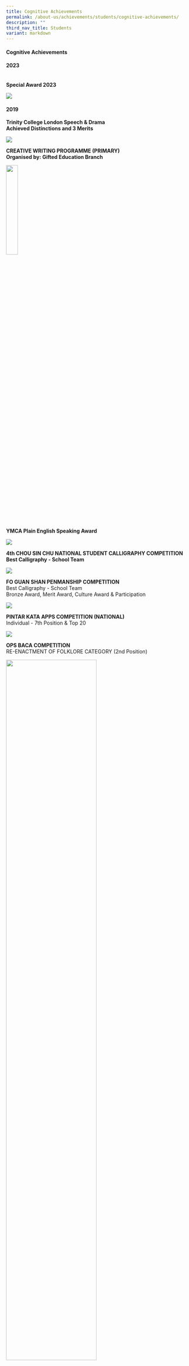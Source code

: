 ```yaml
---
title: Cognitive Achievements
permalink: /about-us/achievements/students/cognitive-achievements/
description: ""
third_nav_title: Students
variant: markdown
---
```

<h4>Cognitive Achievements</h4>


<h4>2023</h4><br>
<b>Special Award 2023</b>

![](/images/special%20award%202023.png)


<h4>2019</h4>

<b>Trinity College London Speech &amp; Drama</b>   
<b>Achieved Distinctions and 3 Merits</b>

![](/images/Picture1%20(1).png)

<b>CREATIVE WRITING PROGRAMME (PRIMARY)</b>    
<b>Organised by: Gifted Education Branch</b>

<img src="/images/Picture2.jpg" style="width:25%">

<b>YMCA Plain English Speaking Award</b>

![](/images/Picture32a.png)

<b>4th CHOU SIN CHU NATIONAL STUDENT CALLIGRAPHY COMPETITION</b>    
<b>Best Calligraphy - School Team</b>

![](/images/Picture5%20(2).png)

<b>FO GUAN SHAN PENMANSHIP COMPETITION</b>   
Best Calligraphy - School Team  
Bronze Award, Merit Award, Culture Award &amp; Participation

![](/images/Picture6%20(2).png)

<b>PINTAR KATA APPS COMPETITION (NATIONAL)</b>    
Individual - 7th Position &amp; Top 20

![](/images/Picture8(1).png)

<b>OPS BACA COMPETITION</b>    
RE-ENACTMENT OF FOLKLORE CATEGORY (2nd Position)

<img src="/images/Picture9(1).png" style="width:70%">
		 
<b>BOOK PROMOTION CATEGORY - 1st Position</b>   
Haziq Rayyan Bin Mohammed Hairulnizam 3B   
Faiz Thaqif Bin Nurrashid 3C

<b>TWISTED TALE CATEGORY - 2nd Position</b>

![](/images/Picture11-1.png)

<b>ADAPTATION OF MODERN FOLKLORE CATEGORY - 1st Position</b>

<img src="/images/Picture12-1.png" style="width:70%">

<b>Pasir Ris-Punggol District Champion</b>

![](/images/Picture13-1.png)


<b>TAMIL LITERACY COMPETITION</b>

![](/images/cog.jpg)

<b>MATH OLYMPIAD</b>

![](/images/Picture20-1.png)

Bronze Award

![](/images/Picture33-1.png)

![](/images/Picture21.jpg)
Silver Award
![](/images/Picture34.png)

![](/images/Picture25.jpg)
<b>Honorable Mention</b>

![](/images/Picture35.png)

<b>RAFFLES INSTITUTION PRIMARY MATH WORLD CONTEST</b>

DISTINCTION

![](/images/Picture36.png)

<h4>2018</h4>

![](/images/Picture1-1.png)

![](/images/Picture2-1.png)

![](/images/Picture3-1.png)

![](/images/Picture4-1.png)

![](/images/Picture5-1.png)

![](/images/Picture6-1.png)

![](/images/Picture7-1.png)

![](/images/Picture8%20(1).png)

![](/images/Picture9%20(1).png)

![](/images/Picture10-1.png)

![](/images/Picture11%20(1).png)

![](/images/Picture12%20(1).png)

![](/images/Picture13%20(1).png)

![](/images/Picture14-1.png)